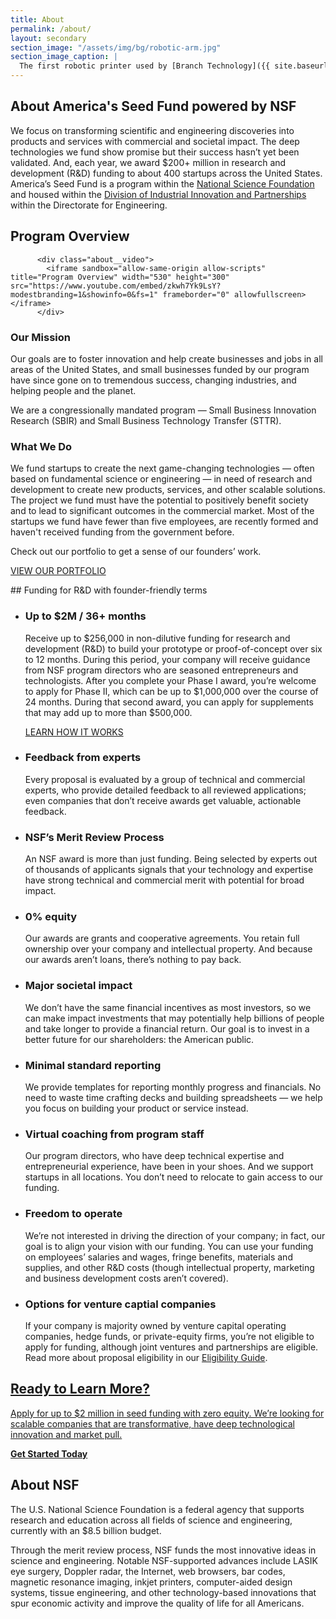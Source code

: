 ```yaml
---
title: About
permalink: /about/
layout: secondary
section_image: "/assets/img/bg/robotic-arm.jpg"
section_image_caption: |
  The first robotic printer used by [Branch Technology]({{ site.baseurl }}/portfolio/details/?company=branch-technology-llc), an NSF-funded company that has created a new way of 3D printing.
---
```

<head>
<script type="text/javascript"> setTimeout(function(){var a=document.createElement("script"); var b=document.getElementsByTagName("script")[0]; a.src=document.location.protocol+"//script.crazyegg.com/pages/scripts/0041/5508.js?"+Math.floor(new Date().getTime()/3600000); a.async=true;a.type="text/javascript";b.parentNode.insertBefore(a,b)}, 1); </script>
</head>

<section class="section-header background-light-blue">
<div class="usa-section usa-content usa-grid">
<div class="usa-width-one-whole" markdown="1">

# About America's Seed Fund powered by NSF

We focus on transforming scientific and engineering discoveries into products and services with commercial and societal impact. The deep technologies we fund show promise but their success hasn’t yet been validated. And, each year, we award $200+ million in research and development (R&D) funding to about 400 startups across the United States. America’s Seed Fund is a program within the <a href="https://www.nsf.gov/" target="_blank">National Science Foundation</a> and housed within the <a href="https://www.nsf.gov/div/index.jsp?div=IIP" target="_blank">Division of Industrial Innovation and Partnerships</a> within the Directorate for Engineering. 

</div>
</div>
</section>

<section class="background-white">
        <div class="usa-section usa-content usa-grid">
          <h2>Program Overview</h2>

          <div class="about__video">
            <iframe sandbox="allow-same-origin allow-scripts" title="Program Overview" width="530" height="300" src="https://www.youtube.com/embed/zkwh7Yk9LsY?modestbranding=1&showinfo=0&fs=1" frameborder="0" allowfullscreen></iframe>
          </div>        
  
<div class="usa-width-one-half">
  <h3>Our Mission</h3>
  
  <p>Our goals are to foster innovation and help create businesses and jobs in all areas of the United States, and small businesses funded by our program have since gone on to tremendous success, changing industries, and helping people and the planet. </p>
    <p>We are a congressionally mandated program — Small Business Innovation Research (SBIR) and Small Business Technology Transfer (STTR).</p>
           
</div>

<div class="usa-width-one-half">
<h3>What We Do</h3>
           <p>We fund startups to create the next game-changing technologies — often based on fundamental science or engineering — in need of research and development to create new products, services, and other scalable solutions. The project we fund must have the potential to positively benefit society and to lead to significant outcomes in the commercial market. Most of the startups we fund have fewer than five employees, are recently formed and haven't received funding from the government before.</p>
  <p>Check out our portfolio to get a sense of our founders’ work.</p>
   <p><a href="{{ site.baseurl }}/portfolio/" class="usa-button usa-button-primary">VIEW OUR PORTFOLIO</a></p>
            </div>
        </div>
</section>

<section class="background-light-blue">
<div class="usa-section usa-content usa-grid" markdown="1">
<div class="usa-width-one-third" markdown="1">
## Funding for R&D with founder-friendly terms
</div>

<div class="usa-width-two-thirds about__funding">
  <ul>

<li>
                <h3>Up to $2M / 36+ months</h3>
                Receive up to $256,000 in non-dilutive funding for research and development (R&D) to build your prototype or proof-of-concept over six to 12 months. During this period, your company will receive guidance from NSF program directors who are seasoned entrepreneurs and technologists. After you complete your Phase I award, you’re welcome to apply for Phase II,  which can be up to $1,000,000 over the course of 24 months. During that second award, you can apply for supplements that may add up to more than $500,000.<p><a href="{{ site.baseurl }}/apply/get-started/" class="usa-button usa-button-primary">LEARN HOW IT WORKS</a></p>
              </li>
              <li>
                <h3>Feedback from experts</h3>
                Every proposal is evaluated by a group of technical and commercial experts, who provide detailed feedback to all reviewed applications; even companies that don’t receive awards get valuable, actionable feedback.
              </li>
              <li>
                <h3>NSF’s Merit Review Process</h3>
                An NSF award is more than just funding. Being selected by experts out of thousands of applicants signals that your technology and expertise have strong technical and commercial merit with potential for broad impact.
              </li>
              <li>
                <h3>0% equity</h3>
                Our awards are grants and cooperative agreements. You retain full ownership over your company and intellectual property. And because our awards aren’t loans, there’s nothing to pay back.
              </li>
              <li>
                <h3>Major societal impact</h3>
                We don’t have the same financial incentives as most investors, so we can make impact investments that may potentially help billions of people and take longer to provide a financial return. Our goal is to invest in a better future for our shareholders: the American public.
              </li>
              <li>
                <h3>Minimal standard reporting</h3>
                We provide templates for reporting monthly progress and financials. No need to waste time crafting decks and building spreadsheets — we help you focus on building your product or service instead.
              </li>
              <li>
                <h3>Virtual coaching from program staff</h3>
                Our program directors, who have deep technical expertise and entrepreneurial experience, have been in your shoes. And we support startups in all locations. You don’t need to relocate to gain access to our funding.
              </li>
              <li>
                <h3>Freedom to operate</h3>
                We’re not interested in driving the direction of your company; in fact, our goal is to align your vision with our funding. You can use your funding on employees’ salaries and wages, fringe benefits, materials and supplies, and other R&D costs (though intellectual property, marketing and business development costs aren’t covered).
              </li>
              <li>
                <h3>Options for venture captial companies</h3>
                If your company is majority owned by venture capital operating companies, hedge funds, or private-equity firms, you’re not eligible to apply for funding, although joint ventures and partnerships are eligible. Read more about proposal eligibility in our <a href="https://www.sbir.gov/faqs/eligibility-requirements" target="_blank">Eligibility Guide</a>.
              </li>
            </ul>

</div>
</div>
</section>
<section class="background-white">
<div class="usa-section usa-content usa-grid">
 <div class="step-banner">
            <a class="step-banner__content" href="{{ site.baseurl }}/apply/get-started/">
              <h2>Ready to Learn More?</h2>
              <p>Apply for up to $2 million in seed funding with zero equity. We’re looking for scalable companies that are transformative, have deep technological innovation and market pull.</p>
              <p><b>Get Started Today</b></p>
            </a>
          </div>
</div>
</section>


<section class="background-light-blue">
<div class="usa-section usa-content usa-grid" markdown="1">  
  
## About NSF
<p>
The U.S. National Science Foundation is a federal agency that supports research and education across all fields of science and engineering, currently with an $8.5 billion budget.</p>
   <p>Through the merit review process, NSF funds the most innovative ideas in science and engineering. Notable NSF-supported advances include LASIK eye surgery, Doppler radar, the Internet, web browsers, bar codes, magnetic resonance imaging, inkjet printers, computer-aided design systems, tissue engineering, and other technology-based innovations that spur economic activity and improve the quality of life for all Americans.</p>

</div>
</section>
